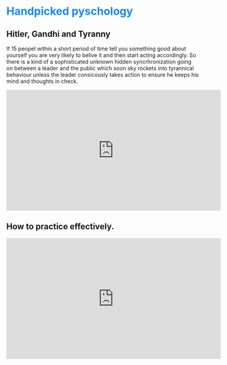 # **<span style="color:#1589F0">Handpicked pyschology</span>**

## Hitler, Gandhi and Tyranny

If 15 peopel within a short period of time tell you something good about yourself you are very likely to belive it and then start acting accordingly. So there is a kind of a sophisticated unknown hidden syncrhronization going on between a leader and the public which soon sky rockets into tyrannical behaviour unless the leader consicously takes action to ensure he keeps his mind and thoughts in check.

<iframe width="560" height="315" src="https://www.youtube.com/embed/IC8QnzXhSCU" frameborder="0" allow="accelerometer; autoplay; encrypted-media; gyroscope; picture-in-picture" allowfullscreen></iframe>

## How to practice effectively.
<iframe width="560" height="315" src="https://www.youtube.com/embed/f2O6mQkFiiw?start=135" frameborder="0" allow="accelerometer; autoplay; encrypted-media; gyroscope; picture-in-picture" allowfullscreen></iframe>
